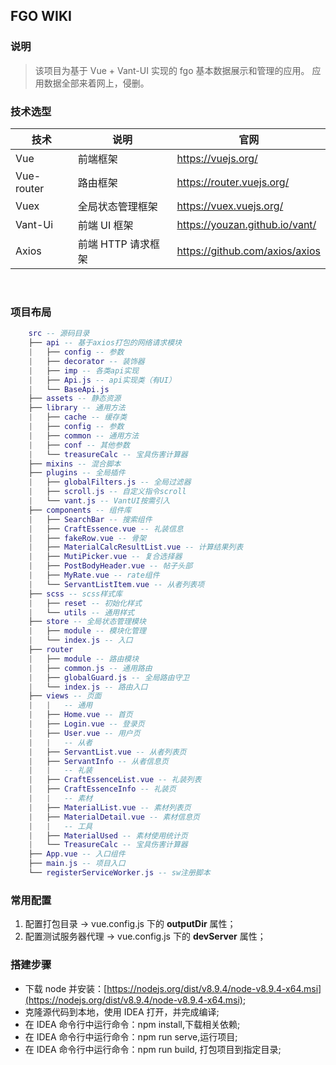 ## FGO WIKI

### 说明

> 该项目为基于 Vue + Vant-UI 实现的 fgo 基本数据展示和管理的应用。
> 应用数据全部来着网上，侵删。

### 技术选型

| 技术 | 说明 | 官网 |
| ---------- | ------------------ | ----------------------------------------- |
| Vue | 前端框架 | <a href="https://vuejs.org/">https://vuejs.org/</a> |
| Vue-router | 路由框架 | <a href="https://router.vuejs.org/">https://router.vuejs.org/</a> |
| Vuex | 全局状态管理框架 | <a href="https://vuex.vuejs.org/"> https://vuex.vuejs.org/</a> |
| Vant-Ui | 前端 UI 框架 | <a href="https://youzan.github.io/vant/">https://youzan.github.io/vant/</a> |
| Axios | 前端 HTTP 请求框架 | <a href="https://github.com/axios/axios">https://github.com/axios/axios</a> |
​
### 项目布局

```lua
    src -- 源码目录
    ├── api -- 基于axios打包的网络请求模块
    |   ├── config -- 参数
    |   ├── decorator -- 装饰器
    |   ├── imp -- 各类api实现
    |   ├── Api.js -- api实现类（有UI）
    |   └── BaseApi.js
    ├── assets -- 静态资源
    ├── library -- 通用方法
    |   ├── cache -- 缓存类
    |   ├── config -- 参数
    |   ├── common -- 通用方法
    |   ├── conf -- 其他参数
    |   └── treasureCalc -- 宝具伤害计算器
    ├── mixins -- 混合脚本
    ├── plugins -- 全局插件
    |   ├── globalFilters.js -- 全局过滤器
    |   ├── scroll.js -- 自定义指令scroll
    |   └── vant.js -- VantUI按需引入
    ├── components -- 组件库
    |   ├── SearchBar -- 搜索组件
    |   ├── CraftEssence.vue -- 礼装信息
    |   ├── fakeRow.vue -- 骨架
    |   ├── MaterialCalcResultList.vue -- 计算结果列表
    |   ├── MutiPicker.vue -- 复合选择器
    |   ├── PostBodyHeader.vue -- 帖子头部
    |   ├── MyRate.vue -- rate组件
    |   └── ServantListItem.vue -- 从者列表项
    ├── scss -- scss样式库
    |   ├── reset -- 初始化样式
    |   └── utils -- 通用样式
    ├── store -- 全局状态管理模块
    |   ├── module -- 模块化管理
    |   └── index.js -- 入口
    ├── router
    |   ├── module -- 路由模块
    |   ├── common.js -- 通用路由
    |   ├── globalGuard.js -- 全局路由守卫
    |   └── index.js -- 路由入口
    ├── views -- 页面
    |   |   -- 通用
    |   ├── Home.vue -- 首页
    |   ├── Login.vue -- 登录页
    |   ├── User.vue -- 用户页
    |   |   -- 从者
    |   ├── ServantList.vue -- 从者列表页
    |   ├── ServantInfo -- 从者信息页
    |   |   -- 礼装
    |   ├── CraftEssenceList.vue -- 礼装列表
    |   ├── CraftEssenceInfo -- 礼装页
    |   |   -- 素材
    |   ├── MaterialList.vue -- 素材列表页
    |   ├── MaterialDetail.vue -- 素材信息页
    |   |   -- 工具
    |   ├── MaterialUsed -- 素材使用统计页
    |   └── TreasureCalc -- 宝具伤害计算器
    ├── App.vue -- 入口组件
    ├── main.js -- 项目入口
    └── registerServiceWorker.js -- sw注册脚本   
```

### 常用配置

1. 配置打包目录 -> vue.config.js 下的 **outputDir** 属性；
2. 配置测试服务器代理 -> vue.config.js 下的 **devServer** 属性；

### 搭建步骤

- 下载 node 并安装：[https://nodejs.org/dist/v8.9.4/node-v8.9.4-x64.msi](https://nodejs.org/dist/v8.9.4/node-v8.9.4-x64.msi);
- 克隆源代码到本地，使用 IDEA 打开，并完成编译;
- 在 IDEA 命令行中运行命令：npm install,下载相关依赖;
- 在 IDEA 命令行中运行命令：npm run serve,运行项目;
- 在 IDEA 命令行中运行命令：npm run build, 打包项目到指定目录;
